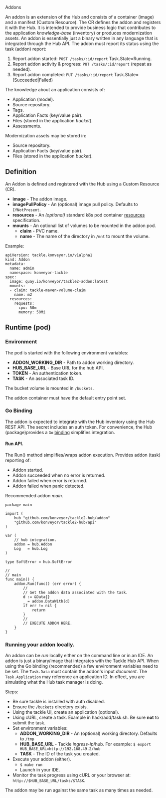 Addons

An addon is an extension of the Hub and consists of a container (image) and a
manifest (Custom Resource). The CR defines the addon and registers it with the Hub.
It is intended to provide business logic that contributes to the application 
*knowledge-base* (inventory) or produces modernization assets. An addon is essentially
just a binary written in any language that is integrated through the Hub API. The addon
must report its status using the task (addon) report:
1. Report addon started: `POST /tasks/:id/report` Task.State=Running.
2. Report addon activity & progress: `PUT /tasks/:id/report` (repeat as needed).
3. Report addon completed: `PUT /tasks/:id/report` Task.State=(Succeeded|Failed)

The knowledge about an application consists of:
- Application (model).
- Source repository.
- Tags.
- Application Facts (key/value pair).
- Files (stored in the application *bucket*).
- Assessments.

Modernization assets may be stored in:
- Source repository.
- Application Facts (key/value pair).
- Files (stored in the application *bucket*).

## Definition

An Addon is defined and registered with the Hub using a Custom Resource (CR).

* **image** - The addon image.
* **imagePullPolicy** - An (optional) image pull policy. Defaults to `IfNotPresent`.
* **resources** - An *(optional)* standard k8s pod container [resources](https://kubernetes.io/docs/concepts/configuration/manage-resources-containers) specification.
* **mounts** - An optional list of volumes to be mounted in the addon pod.
    * **claim** - PVC name.
    * **name** - The name of the directory in `/mnt` to mount the volume.

Example:
```
apiVersion: tackle.konveyor.io/v1alpha1
kind: Addon
metadata:
  name: admin
  namespace: konveyor-tackle
spec:
  image: quay.io/konveyor/tackle2-addon:latest
  mounts:
  - claim: tackle-maven-volume-claim
    name: m2
  resources:
    requests:
      cpu: 50m
      memory: 50Mi
```

## Runtime (pod)

### Environment

The pod is started with the following environment variables:
  - **ADDON_WORKING_DIR** - Path to addon working directory.
  - **HUB_BASE_URL** - Base URL for the hub API.
  - **TOKEN** - An authentication token.
  - **TASK** - An associated task ID.

The bucket volume is mounted in `/buckets`.

The addon container must have the default entry point set.

### Go Binding

The addon is expected to integrate with the Hub inventory using the
Hub REST API. The secret includes an auth token. For convenience,
the Hub (package)provides a `Go` [binding](https://github.com/konveyor/tackle2-hub/tree/main/docs/binding.txt) simplifies integration.

#### Run API.

The Run() method simplifies/wraps addon execution.
Provides addon (task) reporting of:
 - Addon started.
 - Addon succeeded when no error is returned.
 - Addon failed when error is returned.
 - Addon failed when panic detected.

Recommended addon _main_.

```
package main

import (
    hub "github.com/konveyor/tackle2-hub/addon"
    "github.com/konveyor/tackle2-hub/api"
)

var (
    // hub integration. 
    addon = hub.Addon
    Log   = hub.Log
)

type SoftError = hub.SoftError

//
// main
func main() {
    addon.Run(func() (err error) {
        // 
        // Get the addon data associated with the task. 
        d := &Data{}
        _ = addon.DataWith(d)
        if err != nil {
            return
        }
        // 
        // EXECUTE ADDON HERE.
    }
}
```

### Running your addon locally.

An addon can be _run_ locally either on the command line or in an IDE.  An addon is just a
binary/image that integrates with the Tackle Hub API. When using the Go binding (recommended)
a few environment variables need to be set.  The `Task.Data` must contain the addon's input _document_.
The `Task.Application` may reference an application ID. In effect, you are simulating what
the Hub task manager is doing.

Steps:
 - Be sure tackle is installed with auth disabled.
 - Ensure the `/buckets` directory exists.
 - Using the tackle UI, create an application (optional).
 - Using cURL, create a task. Example in hack/add/task.sh. Be sure **not** to submit the task.
 - Set environment variables:
   - **ADDON_WORKING_DIR** - An (optional) working directory. Defaults to `/tmp`
   - **HUB_BASE_URL** - Tackle _ingress-ip_/hub. For example: `$ export HUB_BASE_URL=http://192.168.49.2/hub`
   - **TASK** - The ID of the task you created.
 - Execute your addon (either).
   - `$ make run`
   - Launch in your IDE.
 - Monitor the task progress using cURL or your browser at: `http://$HUB_BASE_URL/tasks/$TASK`.

The addon may be run against the same task as many times as needed.

